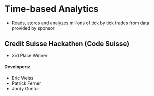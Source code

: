 # Time-based Analytics
* Reads, stores and analyzes millions of tick by tick trades from data provided by sponsor

## Credit Suisse Hackathon (Code Suisse)
* 3rd Place Winner

#### Developers:
* Eric Weiss
* Patrick Ferner
* Jordy Guntur

